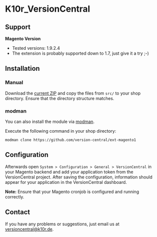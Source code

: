 # K10r_VersionCentral

## Support

**Magento Version**

* Tested versions: 1.9.2.4
* The extension is probably supported down to 1.7, just give it a try ;-)

## Installation

### Manual

Download the [current ZIP](https://github.com/version-central/ext-magento1/archive/master.zip) and copy the files from `src/` to your shop directory. Ensure that the directory structure matches.

### modman

You can also install the module via [modman](https://github.com/colinmollenhour/modman).

Execute the following command in your shop directory:

```
modman clone https://github.com/version-central/ext-magento1
```

## Configuration

Afterwards open `System > Configuration > General > VersionCentral` in your Magento backend and add your application token from the VersionCentral project. After saving the configuration, information should appear for your application in the VersionCentral dashboard.

**Note:** Ensure that your Magento cronjob is configured and running correctly.

## Contact

If you have any problems or suggestions, just email us at [versioncentral@k10r.de](mailto:versioncentral@k10r.de).